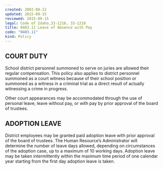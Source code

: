 ```yaml
---
created: 2002-08-12
updated: 2015-09-15
reviewed: 2015-09-15
legal: Code of Idaho,33-1216, 33-1218
title: 0403.11 Leave of Absence with Pay
code: "0403.11"
kind: Policy
---
```


## COURT DUTY

School district personnel summoned to serve on juries are allowed their regular compensation. This policy also applies to district personnel summoned as a court witness because of their school position or summoned as a witness in a criminal trial as a direct result of actually witnessing a crime in progress.

Other court appearances may be accommodated through the use of personal leave, leave without pay, or with pay by prior approval of the board of trustees.

## ADOPTION LEAVE

District employees may be granted paid adoption leave with prior approval of the board of trustees. The Human Resource’s Administrator will determine the number of leave days allowed, depending on circumstances of the adoption case, up to a maximum of 10 working days. Adoption leave may be taken intermittently within the maximum time period of one calendar year starting from the first day adoption leave is taken.

